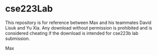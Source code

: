 cse223Lab
=========

This repository is for reference between Max and his teammates David Lisuk and Yu Xia.  Any download without permission 
is prohibited and is considered cheating if the download is intended for cse223b lab submission. 

Max
